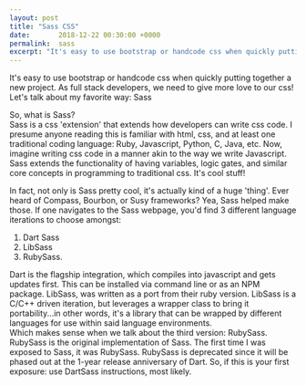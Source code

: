 ```yaml
---
layout: post
title: "Sass CSS"
date:       2018-12-22 00:30:00 +0000
permalink:  sass
excerpt: "It's easy to use bootstrap or handcode css when quickly putting together a new project. As full stack developers, we need to give more love to our css! Let's talk about my favorite way: Sass"
---
```

 
It's easy to use bootstrap or handcode css when quickly putting together a new project. As full stack developers, we need to give more love to our css! Let's talk about my favorite way: Sass

So, what is Sass?  
Sass is a css 'extension' that extends how developers can write css code. I presume anyone reading this is familiar with html, css, and at least one traditional coding language: Ruby, Javascript, Python, C, Java, etc. Now, imagine writing css code in a manner akin to the way we write Javascript. Sass extends the functionality of having variables, logic gates, and similar core concepts in programming to traditional css. It's cool stuff!

In fact, not only is Sass pretty cool, it's actually kind of a huge 'thing'. Ever heard of Compass, Bourbon, or Susy frameworks? Yea, Sass helped make those. If one navigates to the Sass webpage, you'd find 3 different language iterations to choose amongst:  
1. Dart Sass
2. LibSass 
3. RubySass.  

Dart is the flagship integration, which compiles into javascript and gets updates first. This can be installed via command line or as an NPM package. LibSass, was written as a port from their ruby version. LibSass is a C/C++ driven iteration, but leverages a wrapper class to bring it portability...in other words, it's a library that can be wrapped by different languages for use within said language environments.  
Which makes sense when we talk about the third version: RubySass. RubySass is the original implementation of Sass. The first time I was exposed to Sass, it was RubySass. RubySass is deprecated since it will be phased out at the 1-year release anniversary of Dart. So, if this is your first exposure: use DartSass instructions, most likely.

